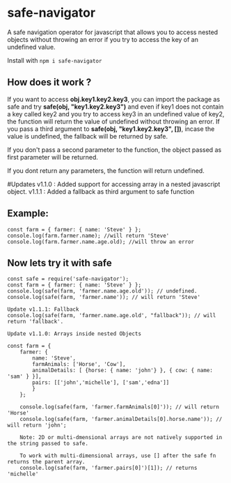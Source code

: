 # safe-navigator

A safe navigation operator for javascript that allows you to access nested objects without throwing an error if you try to access the key of an undefined value. 

Install with `npm i safe-navigator`

## How does it work ?
If you want to access **obj.key1.key2.key3**, you can import the package as safe and try **safe(obj, "key1.key2.key3")** and even if key1 does not contain a key called key2 and you try to access key3 in an undefined value of key2, the function will return the value of undefined without throwing an error. If you pass a third argument to **safe(obj, "key1.key2.key3", [])**, incase the value is undefined, the fallback will be returned by safe.

If you don't pass a second parameter to the function, the object passed as first parameter will be returned.

If you dont return any parameters, the function will return undefined.

#Updates
v1.1.0 : Added support for accessing array in a nested javascript object.
v1.1.1 : Added a fallback as third argument to safe function

## Example: 
    
    const farm = { farmer: { name: 'Steve' } };
    console.log(farm.farmer.name); //will return 'Steve'
    console.log(farm.farmer.name.age.old); //will throw an error
    

## Now lets try it with safe

    const safe = require('safe-navigator');
    const farm = { farmer: { name: 'Steve' } };
    console.log(safe(farm, 'farmer.name.age.old')); // undefined.
    console.log(safe(farm, 'farmer.name')); // will return 'Steve'

    Update v1.1.1: Fallback
    console.log(safe(farm, 'farmer.name.age.old', "fallback")); // will return 'fallback'.

    Update v1.1.0: Arrays inside nested Objects

    const farm = { 
        farmer: { 
            name: 'Steve', 
            farmAnimals: ['Horse', 'Cow'], 
            animalDetails: [ {horse: { name: 'john'} }, { cow: { name: 'sam' } }],
            pairs: [['john','michelle'], ['sam','edna']]
            } 
        };

        console.log(safe(farm, 'farmer.farmAnimals[0]')); // will return 'Horse'
        console.log(safe(farm, 'farmer.animalDetails[0].horse.name')); // will return 'john';
        
        Note: 2D or multi-dmensional arrays are not natively supported in the string passed to safe.

        To work with multi-dimensional arrays, use [] after the safe fn returns the parent array.
        console.log(safe(farm, 'farmer.pairs[0]')[1]); // returns 'michelle'
